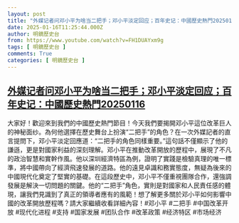 ```yaml
---
layout: post
title: "外媒记者问邓小平为啥当二把手；邓小平淡定回应；百年史记：中國歷史熱門20250116"
date: 2025-01-16T11:25:44.000Z
author: 明鏡歷史台
from: https://www.youtube.com/watch?v=FH1DUAYxm9g
tags: [ 明鏡歷史台 ]
comments: True
categories: [ 明鏡歷史台 ]
---
```

<!--1737026744000-->
[外媒记者问邓小平为啥当二把手；邓小平淡定回应；百年史记：中國歷史熱門20250116](https://www.youtube.com/watch?v=FH1DUAYxm9g)
------

<div>
大家好！歡迎來到我們的中國歷史熱門節目！今天我們要揭開邓小平這位改革巨人的神秘面纱。為何他選擇在歷史舞台上扮演“二把手”的角色？在一次外媒記者的直言提問下，邓小平淡定回應道：“二把手的角色同樣重要。”這句話不僅顯示了他的謙遜，更是對國家利益的深刻理解。邓小平在推動改革開放的歷程中，展現了不凡的政治智慧和實幹作風。他以深圳經濟特區為例，證明了實踐是檢驗真理的唯一標準，將中國帶向了經濟飛速發展的道路。他的遠見卓識和務實態度，無疑為後來的中國現代化奠定了堅實的基礎。在這段歷史中，邓小平不僅重視團隊合作，還強調發展是解決一切問題的關鍵。他的“二把手”角色，實則是對國家和人民責任感的體現，讓我們見識到了真正的領導者應有的風範！想了解更多關於邓小平如何影響中國的改革開放歷程嗎？請大家繼續收看詳細內容！#邓小平 #二把手 #中国改革开放 #现代化进程 #支持 #国家发展 #团队合作 #改革政策 #经济特区 #市场经济
</div>
